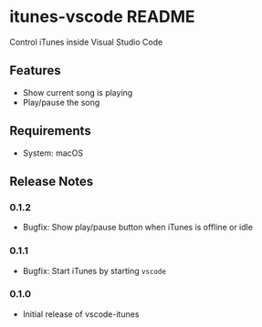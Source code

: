 # itunes-vscode README

Control iTunes inside Visual Studio Code

## Features

* Show current song is playing
* Play/pause the song

## Requirements

* System: macOS

## Release Notes

### 0.1.2

* Bugfix: Show play/pause button when iTunes is offline or idle

### 0.1.1

* Bugfix: Start iTunes by starting `vscode`

### 0.1.0

* Initial release of vscode-itunes